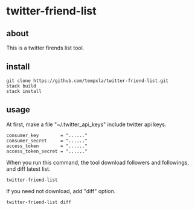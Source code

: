 # twitter-friend-list
## about
This is a twitter firends list tool.

## install
    git clone https://github.com/tempxla/twitter-friend-list.git
    stack build
    stack install
## usage
At first, make a file "~/.twitter_api_keys" include twitter api keys.

    consumer_key        = "......"
    consumer_secret     = "......"
    access_token        = "......"
    access_token_secret = "......"

When you run this command, the tool download followers and followings, and diff latest list.

    twitter-friend-list
If you need not download, add "diff" option.

    twitter-friend-list diff
